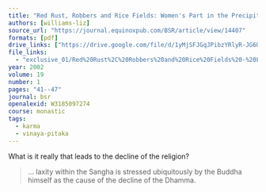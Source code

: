 ```yaml
---
title: "Red Rust, Robbers and Rice Fields: Women's Part in the Precipitation of the Decline of the Dhamma"
authors: [williams-liz]
source_url: "https://journal.equinoxpub.com/BSR/article/view/14407"
formats: [pdf]
drive_links: ["https://drive.google.com/file/d/1yMjSFJGqJPibzYRlyR-JG6Uf8b5YCe7h/view?usp=drivesdk"]
file_links:
  - "exclusive_01/Red%20Rust%2C%20Robbers%20and%20Rice%20Fields%20-%20Liz%20Williams.pdf"
year: 2002
volume: 19
number: 1
pages: "41--47"
journal: bsr
openalexid: W3185097274
course: monastic
tags:
  - karma
  - vinaya-pitaka
---
```


What is it really that leads to the decline of the religion?

> … laxity within the Sangha is stressed ubiquitously by the Buddha himself as the cause of the decline of the Dhamma.

